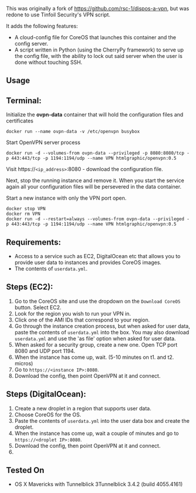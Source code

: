 This was originally a fork of https://github.com/rsc-1/dispos-a-vpn, but was redone to use Tinfoil Security's VPN script.

It adds the following features:

* A cloud-config file for CoreOS that launches this container and the config server.
* A script written in Python (using the CherryPy framework) to serve up the config file, with the ability to lock out said server when the user is done without touching SSH.

## Usage

## Terminal:
Initialize the **ovpn-data** container that will hold the configuration files and certificates
```
docker run --name ovpn-data -v /etc/openvpn busybox
```
Start OpenVPN server process
```
docker run -d --volumes-from ovpn-data --privileged -p 8080:8080/tcp -p 443:443/tcp -p 1194:1194/udp --name VPN htmlgraphic/openvpn:0.5
```
Visit https://`<ip_address>`:8080 - download the configuration file. 

Next, stop the running instance and remove it. When you start the service again all your configuration files will be persevered in the data container. 

Start a new instance with only the VPN port open. 

```
docker stop VPN
docker rm VPN
docker run -d --restart=always --volumes-from ovpn-data --privileged -p 443:443/tcp -p 1194:1194/udp --name VPN htmlgraphic/openvpn:0.5
```

## Requirements:

* Access to a service such as EC2, DigitalOcean etc that allows you to provide user data to instances and provides CoreOS images.
* The contents of `userdata.yml`.

## Steps (EC2):

1. Go to the CoreOS site and use the dropdown on the `Download CoreOS` button. Select EC2.
2. Look for the region you wish to run your VPN in.
3. Click one of the AMI IDs that correspond to your region.
4. Go through the instance creation process, but when asked for user data, paste the contents of `userdata.yml` into the box. You may also download `userdata.yml` and use the 'as file' option when asked for user data.
5. When asked for a security group, create a new one. Open TCP port 8080 and UDP port 1194.
6. When the instance has come up, wait. (5-10 minutes on t1. and t2. micros)  
7. Go to `https://<instance IP>:8080`.
8. Download the config, then point OpenVPN at it and connect.

## Steps (DigitalOcean):

1. Create a new droplet in a region that supports user data.
2. Choose CoreOS for the OS.
3. Paste the contents of `userdata.yml` into the user data box and create the droplet.
4. When the instance has come up, wait a couple of minutes and go to `https://<droplet IP>:8080`.
5. Download the config, then point OpenVPN at it and connect.
6. 

## Tested On
* OS X Mavericks with Tunnelblick 3Tunnelblick 3.4.2 (build 4055.4161)

